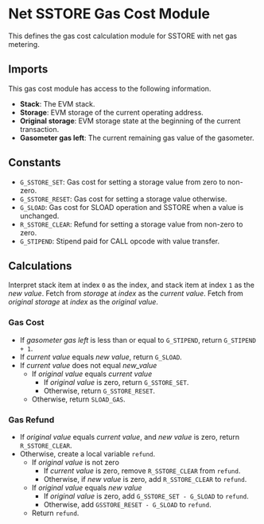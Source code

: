 # Net SSTORE Gas Cost Module

This defines the gas cost calculation module for SSTORE with net gas metering.

## Imports

This gas cost module has access to the following information.

* **Stack**: The EVM stack.
* **Storage**: EVM storage of the current operating address.
* **Original storage**: EVM storage state at the beginning of the
  current transaction.
* **Gasometer gas left**: The current remaining gas value of the
  gasometer.

## Constants

* `G_SSTORE_SET`: Gas cost for setting a storage value from zero to non-zero.
* `G_SSTORE_RESET`: Gas cost for setting a storage value otherwise.
* `G_SLOAD`: Gas cost for SLOAD operation and SSTORE when a value is unchanged.
* `R_SSTORE_CLEAR`: Refund for setting a storage value from non-zero
  to zero.
* `G_STIPEND`: Stipend paid for CALL opcode with value transfer.

## Calculations

Interpret stack item at index `0` as the index, and stack item at
index `1` as the *new value*. Fetch from *storage* at *index* as the
*current value*. Fetch from *original storage* at *index* as the
*original value*.

### Gas Cost

* If *gasometer gas left* is less than or equal to `G_STIPEND`, return
  `G_STIPEND + 1`.
* If *current value* equals *new value*, return `G_SLOAD`.
* If *current value* does not equal *new_value*
  * If *original value* equals *current value*
    * If *original value* is zero, return `G_SSTORE_SET`.
    * Otherwise, return `G_SSTORE_RESET`.
  * Otherwise, return `SLOAD_GAS`.
  
### Gas Refund

* If *original value* equals *current value*, and *new value* is zero,
  return `R_SSTORE_CLEAR`.
* Otherwise, create a local variable `refund`.
  * If *original value* is not zero
    * If *current value* is zero, remove `R_SSTORE_CLEAR` from
      `refund`.
    * Otherwise, if *new value* is zero, add `R_SSTORE_CLEAR` to
      `refund`.
  * If *original value* equals *new value*
    * If *original value* is zero, add `G_SSTORE_SET - G_SLOAD` to
      `refund`.
    * Otherwise, add `GSSTORE_RESET - G_SLOAD` to `refund`.
  * Return `refund`.
      
  
